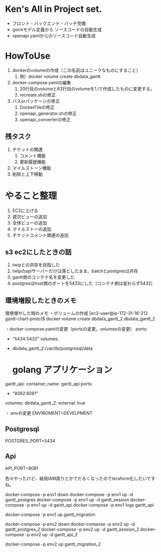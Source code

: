 # Ken's All in Project set.

- フロント・バックエンド・バッチ完備
- gormモデル定義から ソースコードの自動生成
- openapi.yamlからのソースコード自動生成

# HowToUse

1. dockerのvolumeの作成（この名前はユニークなものにすること）
    1. 例）docker volume create dbdata_gantt
2. docker-compose.yamlの編集
    1. 20行目のvolumeと63行目のvolumeを1.iで作成したものに変更する。
    2. recreate.shの修正
3. パスorパッケージの修正
    1. DockerFileの修正
    2. openapi_generator.shの修正
    3. openapi_converterの修正


## 残タスク
1. チケットの関連
   1. コメント機能
   2. 更新履歴機能
2. マイルストーン機能
3. 削除と上下移動

# やること整理
1. EC2に上げる
2. 週次ビューの追加
3. 全体ビューの追加
4. マイルストーの追加
5. チケットコメント関連の追加


## s3 ec2にしたときの話

1. twipとの共存を目指した
2. twipのapiサーバーだけは落としたまま。batchとpostgresは共存
3. gantt側のコンテナ名を変更した
4. postgresはhost側のポートを5433にした（コンテナ側は変わらず5432）


## 環境増設したときのメモ
環境増やした時のメモ
・ボリュームの作成
[ec2-user@ip-172-31-16-212 gantt-chart-proto]$ docker volume create dbdata_gantt_2
dbdata_gantt_2

・docker-compose.yamlの変更（portsの変更。volumesの変更）
ports:
- "5434:5432"
volumes:
- dbdata_gantt_2:/var/lib/postgresql/data

    # golang アプリケーション
gantt_api:
container_name: gantt_api
ports:
- "8082:8081"

volumes:
dbdata_gantt_2:
external: true

・.envの変更
ENVIROMENT=DEVELPMENT

## Postgresql
POSTGRES_PORT=5434

## Api
API_PORT=8081


色々やったけど、結局IAM周りとかでだるくなったのでteraform化したいですね。



docker-compose -p env1 down
docker-compose -p env1 up -d gantt_postgres
docker-compose -p env1 up -d gantt_session
docker-compose -p env1 up -d gantt_api
docker-compose -p env1 logs gantt_api

docker-compose -p env1 up gantt_migration

docker-compose -p env2 down
docker-compose -p env2 up -d gantt_postgres_2
docker-compose -p env2 up -d gantt_session_2
docker-compose -p env2 up -d gantt_api_2

docker-compose -p env2 up gantt_migration_2
